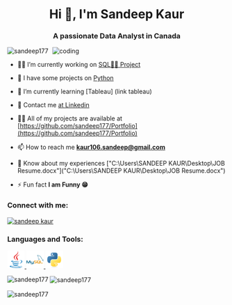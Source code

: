 <h1 align="center">Hi 👋, I'm Sandeep Kaur</h1>
<h3 align="center">A passionate Data Analyst in Canada</h3>

<img align="right" alt="coding" width="400" src="http://www.sdgyoungleaders.org/wp-content/uploads/2020/08/load-image-2020-08-11T213740.954.jpeg">

<p align="left"> <img src="https://komarev.com/ghpvc/?username=sandeep177&label=Profile%20views&color=0e75b6&style=flat" alt="sandeep177" /> </p>

- 👩‍💻 I’m currently working on [SQL👩‍💻 Project](https://github.com/sandeep177/SQL-Projects)

- 📁 I have some projects on [Python](https://github.com/sandeep177/Python-Projects)

- 📖 I’m currently learning [Tableau] (link tableau)

- 🤝 Contact me [at Linkedin](https://www.linkedin.com/mynetwork/?skipRedirect=true)

- 👨‍💻 All of my projects are available at [https://github.com/sandeep177/Portfolio](https://github.com/sandeep177/Portfolio)

- 📫 How to reach me **kaur106.sandeep@gmail.com**

- 📄 Know about my experiences ["C:\Users\SANDEEP KAUR\Desktop\JOB Resume.docx"]("C:\Users\SANDEEP KAUR\Desktop\JOB Resume.docx")

- ⚡ Fun fact **I am Funny 😁**

<h3 align="left">Connect with me:</h3>
<p align="left">
<a href="https://linkedin.com/in/sandeep kaur" target="blank"><img align="center" src="https://raw.githubusercontent.com/rahuldkjain/github-profile-readme-generator/master/src/images/icons/Social/linked-in-alt.svg" alt="sandeep kaur" height="30" width="40" /></a>
</p>

<h3 align="left">Languages and Tools:</h3>
<p align="left"> <a href="https://www.java.com" target="_blank" rel="noreferrer"> <img src="https://raw.githubusercontent.com/devicons/devicon/master/icons/java/java-original.svg" alt="java" width="40" height="40"/> </a> <a href="https://www.mysql.com/" target="_blank" rel="noreferrer"> <img src="https://raw.githubusercontent.com/devicons/devicon/master/icons/mysql/mysql-original-wordmark.svg" alt="mysql" width="40" height="40"/> </a> <a href="https://www.python.org" target="_blank" rel="noreferrer"> <img src="https://raw.githubusercontent.com/devicons/devicon/master/icons/python/python-original.svg" alt="python" width="40" height="40"/> </a> </p>

<p><img align="left" src="https://github-readme-stats.vercel.app/api/top-langs?username=sandeep177&show_icons=true&locale=en&layout=compact" alt="sandeep177" /></p>

<p>&nbsp;<img align="center" src="https://github-readme-stats.vercel.app/api?username=sandeep177&show_icons=true&locale=en" alt="sandeep177" /></p>

<p><img align="center" src="https://github-readme-streak-stats.herokuapp.com/?user=sandeep177&" alt="sandeep177" /></p>


